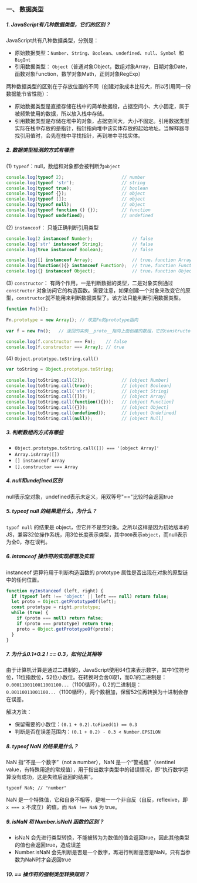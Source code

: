 ### 一、 数据类型

##### 1. JavaScript有几种数据类型，它们的区别？

JavaScript共有八种数据类型，分别是：

- 原始数据类型：`Number`、`String`、`Boolean`、`undefined`、`null`、`Symbol `和 `BigInt`
- 引用数据类型： `Object`（普通对象Object，数组对象Array，日期对象Date，函数对象Function，数学对象Math，正则对象RegExp）


两种数据类型的区别在于存放位置的不同（创建对象成本比较大，所以引用同一份数据能节省性能）：

- 原始数据类型是直接存储在栈中的简单数据段，占据空间小、大小固定，属于被频繁使用的数据，所以放入栈中存储。
- 引用数据类型是存储在堆中的对象，占据空间大，大小不固定。引用数据类型实际在栈中存放的是指针，指针指向堆中该实体存放的起始地址。当解释器寻找引用值时，会先在栈中寻找指针，再到堆中寻找实体。

##### 2. 数据类型检测的方式有哪些

(1) `typeof`：null，数组和对象都会被判断为`object`

```js
console.log(typeof 2);						// number
console.log(typeof 'str');					// string
console.log(typeof true);					// boolean
console.log(typeof {});						// object
console.log(typeof []);						// object
console.log(typeof null);					// object
console.log(typeof function () {});			// function
console.log(typeof undefined);				// undefined
```

(2) `instanceof`： 只能正确判断引用类型

```js
console.log(2 instanceof Number);				// false
console.log('str' instanceof String);			// false
console.log(true instanceof Boolean);			// false

console.log([] instanceof Array);				// true，function Array() {}
console.log(function(){} instanceof Function);	// true，function Function() {}
console.log({} instanceof Object);				// true，function Object() {}
```

(3) `constructor`： 有两个作用，一是判断数据的类型，二是对象实例通过 `constructor` 对象访问它的构造函数。需要注意，如果创建一个对象来改变它的原型，`constructor`就不能用来判断数据类型了。该方法只能判断引用数据类型。

```js
function Fn(){};
 
Fn.prototype = new Array();	// 改变Fn的prototype指向
 
var f = new Fn();	// 返回的实例__proto__指向上面创建的数组，它的constructor为[]的constructor，即Array.prototype.constructor（Array）
 
console.log(f.constructor === Fn);    // false
console.log(f.constructor === Array); // true
```

(4) `Object.prototype.toString.call()`

```js
var toString = Object.prototype.toString;
 
console.log(toString.call(2));				// [object Number]
console.log(toString.call(true));			// [object Boolean]
console.log(toString.call('str'));			// [object String]
console.log(toString.call([]));				// [object Array]
console.log(toString.call(function(){}));	// [object Function]
console.log(toString.call({}));				// [object Object]
console.log(toString.call(undefined));		// [object Undefined]
console.log(toString.call(null));			// [object Null]
```

##### 3.  判断数组的方式有哪些

- `Object.prototype.toString.call([]) === '[object Array]'`
- `Array.isArray([])`
- `[] instanceof Array`
- `[].constructor === Array`

##### 4. null和undefined区别

null表示空对象，undefined表示未定义，用双等号"=="比较时会返回true

##### 5. typeof null 的结果是什么，为什么？

`typof null` 的结果是 object，但它并不是空对象。之所以这样是因为初始版本的JS，兼容32位操作系统，用3位长度表示类型，其中`000`表示`object`，而null表示为全0，存在误判。

##### 6. intanceof 操作符的实现原理及实现

instanceof 运算符用于判断构造函数的 prototype 属性是否出现在对象的原型链中的任何位置。

```js
function myInstanceof (left, right) {
  if (typeof left !== 'object' || left === null) return false;
  let proto = Object.getPrototypeOf(left);
  const prototype = right.prototype;
  while (true) {
    if (proto === null) return false;
    if (proto === prototype) return true;
    proto = Object.getPrototypeOf(proto);
  }
}
```

##### 7. 为什么0.1+0.2 ! == 0.3，如何让其相等

由于计算机计算是通过二进制的，JavaScript使用64位来表示数字，其中1位符号位，11位指数位，52位小数位。在转换时会舍0取1，而0.1的二进制是：`0.0001100110011001100...`（1100循环），0.2的二进制是：`0.00110011001100...`（1100循环），两个数相加，保留52位再转换为十进制会存在误差。

解决方法：

- 保留需要的小数位：`(0.1 + 0.2).toFixed(1) == 0.3`
- 判断是否在误差范围内：`(0.1 + 0.2) - 0.3 < Number.EPSILON`

##### 8. typeof NaN 的结果是什么？

NaN 指“不是一个数字”（not a number），NaN 是一个“警戒值”（sentinel value，有特殊用途的常规值），用于指出数字类型中的错误情况，即“执行数学运算没有成功，这是失败后返回的结果”。

```
typeof NaN; // "number"
```

NaN 是一个特殊值，它和自身不相等，是唯一一个非自反（自反，reflexive，即 `x === x` 不成立）的值。而 `NaN !== NaN` 为 true。

##### 9. isNaN 和 Number.isNaN 函数的区别？

- isNaN 会先进行类型转换，不能被转为为数值的值会返回true，因此其他类型的值也会返回true，造成误差
- Number.isNaN 会先判断是否是一个数字，再进行判断是否是NaN，只有当参数为NaN时才会返回true

##### 10. == 操作符的强制类型转换规则？

